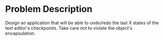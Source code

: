 # Problem Description

Design an application that will be able to undo/redo the last X states 
of the text editor's checkpoints. 
Take care not to violate the object's encapsulation.
